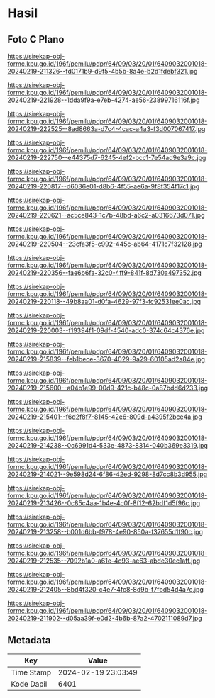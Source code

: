# Hasil

## Foto C Plano

https://sirekap-obj-formc.kpu.go.id/196f/pemilu/pdpr/64/09/03/20/01/6409032001018-20240219-211326--fd0171b9-d9f5-4b5b-8a4e-b2d1fdebf321.jpg

https://sirekap-obj-formc.kpu.go.id/196f/pemilu/pdpr/64/09/03/20/01/6409032001018-20240219-221928--1dda9f9a-e7eb-4274-ae56-23899716116f.jpg

https://sirekap-obj-formc.kpu.go.id/196f/pemilu/pdpr/64/09/03/20/01/6409032001018-20240219-222525--8ad8663a-d7c4-4cac-a4a3-f3d007067417.jpg

https://sirekap-obj-formc.kpu.go.id/196f/pemilu/pdpr/64/09/03/20/01/6409032001018-20240219-222750--e44375d7-6245-4ef2-bcc1-7e54ad9e3a9c.jpg

https://sirekap-obj-formc.kpu.go.id/196f/pemilu/pdpr/64/09/03/20/01/6409032001018-20240219-220817--d6036e01-d8b6-4f55-ae6a-9f8f354f17c1.jpg

https://sirekap-obj-formc.kpu.go.id/196f/pemilu/pdpr/64/09/03/20/01/6409032001018-20240219-220621--ac5ce843-1c7b-48bd-a6c2-a0316673d071.jpg

https://sirekap-obj-formc.kpu.go.id/196f/pemilu/pdpr/64/09/03/20/01/6409032001018-20240219-220504--23cfa3f5-c992-445c-ab64-4171c7f32128.jpg

https://sirekap-obj-formc.kpu.go.id/196f/pemilu/pdpr/64/09/03/20/01/6409032001018-20240219-220356--fae6b6fa-32c0-4ff9-841f-8d730a497352.jpg

https://sirekap-obj-formc.kpu.go.id/196f/pemilu/pdpr/64/09/03/20/01/6409032001018-20240219-220118--49b8aa01-d0fa-4629-97f3-fc92531ee0ac.jpg

https://sirekap-obj-formc.kpu.go.id/196f/pemilu/pdpr/64/09/03/20/01/6409032001018-20240219-220003--f19394f1-09df-4540-adc0-374c64c4376e.jpg

https://sirekap-obj-formc.kpu.go.id/196f/pemilu/pdpr/64/09/03/20/01/6409032001018-20240219-215839--feb1bece-3670-4029-9a29-60105ad2a84e.jpg

https://sirekap-obj-formc.kpu.go.id/196f/pemilu/pdpr/64/09/03/20/01/6409032001018-20240219-215600--a04b1e99-00d9-421c-b48c-0a87bdd6d233.jpg

https://sirekap-obj-formc.kpu.go.id/196f/pemilu/pdpr/64/09/03/20/01/6409032001018-20240219-215401--f6d2f8f7-8145-42e6-809d-a4395f2bce4a.jpg

https://sirekap-obj-formc.kpu.go.id/196f/pemilu/pdpr/64/09/03/20/01/6409032001018-20240219-214238--0c6991d4-533e-4873-8314-040b369e3319.jpg

https://sirekap-obj-formc.kpu.go.id/196f/pemilu/pdpr/64/09/03/20/01/6409032001018-20240219-214021--9e598d24-6f86-42ed-9298-8d7cc8b3d955.jpg

https://sirekap-obj-formc.kpu.go.id/196f/pemilu/pdpr/64/09/03/20/01/6409032001018-20240219-213426--0c85c4aa-1b4e-4c0f-8f12-62bdf1d5f96c.jpg

https://sirekap-obj-formc.kpu.go.id/196f/pemilu/pdpr/64/09/03/20/01/6409032001018-20240219-213258--b001d6bb-f978-4e90-850a-f37655d1f90c.jpg

https://sirekap-obj-formc.kpu.go.id/196f/pemilu/pdpr/64/09/03/20/01/6409032001018-20240219-212535--7092b1a0-a61e-4c93-ae63-abde30ec1aff.jpg

https://sirekap-obj-formc.kpu.go.id/196f/pemilu/pdpr/64/09/03/20/01/6409032001018-20240219-212405--8bd4f320-c4e7-4fc8-8d9b-f7fbd54d4a7c.jpg

https://sirekap-obj-formc.kpu.go.id/196f/pemilu/pdpr/64/09/03/20/01/6409032001018-20240219-211902--d05aa39f-e0d2-4b6b-87a2-4702111089d7.jpg


## Metadata

| Key        | Value               |
| ---------- | ------------------- |
| Time Stamp | 2024-02-19 23:03:49 |
| Kode Dapil | 6401                |



